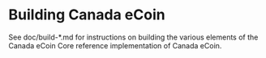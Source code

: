 Building Canada eCoin
================

See doc/build-*.md for instructions on building the various
elements of the Canada eCoin Core reference implementation of Canada eCoin.
